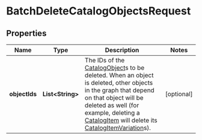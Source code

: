 
# BatchDeleteCatalogObjectsRequest

## Properties
Name | Type | Description | Notes
------------ | ------------- | ------------- | -------------
**objectIds** | **List&lt;String&gt;** | The IDs of the [CatalogObject](#type-catalogobject)s to be deleted. When an object is deleted, other objects in the graph that depend on that object will be deleted as well (for example, deleting a [CatalogItem](#type-catalogitem) will delete its [CatalogItemVariation](#type-catalogitemvariation)s). |  [optional]



